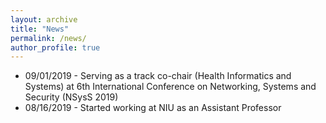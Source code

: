 ```yaml
---
layout: archive
title: "News"
permalink: /news/
author_profile: true
---
```


<!-- ## Currently Hiring -->
<p align="center">
 <ul>
  <li> 09/01/2019 - Serving as a track co-chair (Health Informatics and Systems) at 6th International Conference on Networking, Systems and Security (NSysS 2019) </li>
  <li> 08/16/2019 - Started working at NIU as an Assistant Professor </li>

  </ul>
  </p>
